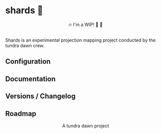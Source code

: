 # shards 💎
<div align="center">
🔥 I'm a WIP! 👩 🚒
</div>
<br>

Shards is an experimental projection mapping project conducted by the tundra dawn crew.

<!--img align="right" src=".github/glitch-js.gif?raw=true" height="220"-->

## Configuration
## Documentation
## Versions / Changelog
## Roadmap

  <div align="center">
    A tundra dawn project
  </div>
